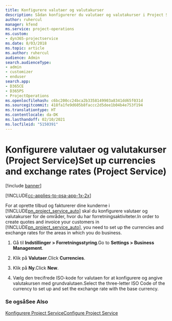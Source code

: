 ```yaml
---
title: Konfigurere valutaer og valutakurser
description: Sådan konfigurerer du valutaer og valutakurser i Project Service
author: ruhercul
manager: kfend
ms.service: project-operations
ms.custom:
- dyn365-projectservice
ms.date: 8/03/2018
ms.topic: article
ms.author: ruhercul
audience: Admin
search.audienceType:
- admin
- customizer
- enduser
search.app:
- D365CE
- D365PS
- ProjectOperations
ms.openlocfilehash: c6bc200cc24bca2b3358149903a8341dd65f031d
ms.sourcegitcommit: 418fa1fe9d605b8faccc2d5dee1b04b4e753f194
ms.translationtype: HT
ms.contentlocale: da-DK
ms.lasthandoff: 02/10/2021
ms.locfileid: "5150391"
---
```

# <a name="set-up-currencies-and-exchange-rates-project-service"></a><span data-ttu-id="ae3b1-103">Konfigurere valutaer og valutakurser (Project Service)</span><span class="sxs-lookup"><span data-stu-id="ae3b1-103">Set up currencies and exchange rates (Project Service)</span></span>

[!include [banner](../includes/psa-now-project-operations.md)]

[!INCLUDE[cc-applies-to-psa-app-1x-2x](../includes/cc-applies-to-psa-app-1x-2x.md)]

<span data-ttu-id="ae3b1-104">For at oprette tilbud og fakturerer dine kunderne i [!INCLUDE[pn_project_service_auto](../includes/pn-project-service-auto.md)] skal du konfigurere valutaer og valutakurser for de områder, hvor du har forretningsaktiviteter.</span><span class="sxs-lookup"><span data-stu-id="ae3b1-104">In order to create quotes and invoice your customers in [!INCLUDE[pn_project_service_auto](../includes/pn-project-service-auto.md)], you need to set up the currencies and exchange rates for the areas in which you do business.</span></span>  
  
1.  <span data-ttu-id="ae3b1-105">Gå til **Indstillinger > Forretningsstyring**.</span><span class="sxs-lookup"><span data-stu-id="ae3b1-105">Go to **Settings > Business Management**.</span></span>  
  
2.  <span data-ttu-id="ae3b1-106">Klik på **Valutaer**.</span><span class="sxs-lookup"><span data-stu-id="ae3b1-106">Click **Currencies**.</span></span>  
  
3.  <span data-ttu-id="ae3b1-107">Klik på **Ny**.</span><span class="sxs-lookup"><span data-stu-id="ae3b1-107">Click **New**.</span></span>  
  
4.  <span data-ttu-id="ae3b1-108">Vælg den trecifrede ISO-kode for valutaen for at konfigurere og angive valutakursen med grundvalutaen.</span><span class="sxs-lookup"><span data-stu-id="ae3b1-108">Select the three-letter ISO Code of the currency to set up and set the exchange rate with the base currency.</span></span>  
  
### <a name="see-also"></a><span data-ttu-id="ae3b1-109">Se også</span><span class="sxs-lookup"><span data-stu-id="ae3b1-109">See Also</span></span>  
 [<span data-ttu-id="ae3b1-110">Konfigurere Project Service</span><span class="sxs-lookup"><span data-stu-id="ae3b1-110">Configure Project Service</span></span>](../psa/configure.md)
